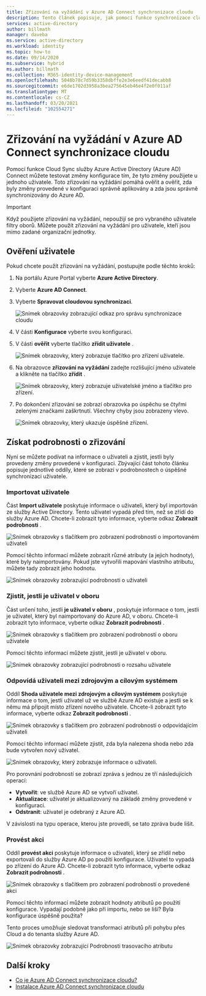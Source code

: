 ```yaml
---
title: Zřizování na vyžádání v Azure AD Connect synchronizace cloudu
description: Tento článek popisuje, jak pomocí funkce synchronizace cloudu Azure AD Connect otestovat změny konfigurace.
services: active-directory
author: billmath
manager: daveba
ms.service: active-directory
ms.workload: identity
ms.topic: how-to
ms.date: 09/14/2020
ms.subservice: hybrid
ms.author: billmath
ms.collection: M365-identity-device-management
ms.openlocfilehash: 5048b78c7d59b3358dbffe2e3e6eedf41decabb8
ms.sourcegitcommit: e6de1702d3958a3bea275645eb46e4f2e0f011af
ms.translationtype: MT
ms.contentlocale: cs-CZ
ms.lasthandoff: 03/20/2021
ms.locfileid: "102554271"
---
```

# <a name="on-demand-provisioning-in-azure-ad-connect-cloud-sync"></a>Zřizování na vyžádání v Azure AD Connect synchronizace cloudu

Pomocí funkce Cloud Sync služby Azure Active Directory (Azure AD) Connect můžete testovat změny konfigurace tím, že tyto změny použijete u jednoho uživatele. Toto zřizování na vyžádání pomáhá ověřit a ověřit, zda byly změny provedené v konfiguraci správně aplikovány a zda jsou správně synchronizovány do Azure AD.  

> [!IMPORTANT] 
> Když použijete zřizování na vyžádání, nepoužijí se pro vybraného uživatele filtry oborů. Můžete použít zřizování na vyžádání pro uživatele, kteří jsou mimo zadané organizační jednotky.

## <a name="validate-a-user"></a>Ověření uživatele
Pokud chcete použít zřizování na vyžádání, postupujte podle těchto kroků:

1.  Na portálu Azure Portal vyberte **Azure Active Directory**.
2.  Vyberte **Azure AD Connect**.
3.  Vyberte **Spravovat cloudovou synchronizaci**.

    ![Snímek obrazovky zobrazující odkaz pro správu synchronizace cloudu](media/how-to-install/install-6.png)
4. V části **Konfigurace** vyberte svou konfiguraci.
5. V části **ověřit** vyberte tlačítko **zřídit uživatele** . 

   ![Snímek obrazovky, který zobrazuje tlačítko pro zřízení uživatele.](media/how-to-on-demand-provision/on-demand-2.png)

6. Na obrazovce **zřizování na vyžádání** zadejte rozlišující jméno uživatele a klikněte na tlačítko **zřídit** .  
 
   ![Snímek obrazovky, který zobrazuje uživatelské jméno a tlačítko pro zřízení.](media/how-to-on-demand-provision/on-demand-3.png)
7. Po dokončení zřizování se zobrazí obrazovka po úspěchu se čtyřmi zelenými značkami zaškrtnutí. Všechny chyby jsou zobrazeny vlevo.

   ![Snímek obrazovky, který ukazuje úspěšné zřízení.](media/how-to-on-demand-provision/on-demand-4.png)

## <a name="get-details-about-provisioning"></a>Získat podrobnosti o zřizování
Nyní se můžete podívat na informace o uživateli a zjistit, jestli byly provedeny změny provedené v konfiguraci. Zbývající část tohoto článku popisuje jednotlivé oddíly, které se zobrazí v podrobnostech o úspěšné synchronizaci uživatele.

### <a name="import-user"></a>Importovat uživatele
Část **Import uživatele** poskytuje informace o uživateli, který byl importován ze služby Active Directory. Tento uživatel vypadá před tím, než se zřídí do služby Azure AD. Chcete-li zobrazit tyto informace, vyberte odkaz **Zobrazit podrobnosti** .

![Snímek obrazovky s tlačítkem pro zobrazení podrobností o importovaném uživateli](media/how-to-on-demand-provision/on-demand-5.png)

Pomocí těchto informací můžete zobrazit různé atributy (a jejich hodnoty), které byly naimportovány. Pokud jste vytvořili mapování vlastního atributu, můžete tady zobrazit jeho hodnotu.

![Snímek obrazovky zobrazující podrobnosti o uživateli](media/how-to-on-demand-provision/on-demand-6.png)

### <a name="determine-if-user-is-in-scope"></a>Zjistit, jestli je uživatel v oboru
Část určení toho, jestli **je uživatel v oboru** , poskytuje informace o tom, jestli je uživatel, který byl naimportovaný do Azure AD, v oboru. Chcete-li zobrazit tyto informace, vyberte odkaz **Zobrazit podrobnosti** .

![Snímek obrazovky s tlačítkem pro zobrazení podrobností o oboru uživatele](media/how-to-on-demand-provision/on-demand-7.png)

Pomocí těchto informací můžete zjistit, jestli je uživatel v oboru.

![Snímek obrazovky zobrazující podrobnosti o rozsahu uživatele](media/how-to-on-demand-provision/on-demand-10a.png)

### <a name="match-user-between-source-and-target-system"></a>Odpovídá uživateli mezi zdrojovým a cílovým systémem
Oddíl **Shoda uživatele mezi zdrojovým a cílovým systémem** poskytuje informace o tom, jestli uživatel už ve službě Azure AD existuje a jestli se k němu má připojit místo zřízení nového uživatele. Chcete-li zobrazit tyto informace, vyberte odkaz **Zobrazit podrobnosti** .

![Snímek obrazovky s tlačítkem pro zobrazení podrobností o odpovídajícím uživateli](media/how-to-on-demand-provision/on-demand-8.png)

Pomocí těchto informací můžete zjistit, zda byla nalezena shoda nebo zda bude vytvořen nový uživatel.

![Snímek obrazovky, který zobrazuje informace o uživateli.](media/how-to-on-demand-provision/on-demand-11.png)

Pro porovnání podrobností se zobrazí zpráva s jednou ze tří následujících operací:
- **Vytvořit**: ve službě Azure AD se vytvoří uživatel.
- **Aktualizace**: uživatel je aktualizovaný na základě změny provedené v konfiguraci.
- **Odstranit**: uživatel je odebraný z Azure AD.

V závislosti na typu operace, kterou jste provedli, se tato zpráva bude lišit.

### <a name="perform-action"></a>Provést akci
Oddíl **provést akci** poskytuje informace o uživateli, který se zřídil nebo exportovali do služby Azure AD po použití konfigurace. Uživatel to vypadá po zřízení do Azure AD. Chcete-li zobrazit tyto informace, vyberte odkaz **Zobrazit podrobnosti** .

![Snímek obrazovky s tlačítkem pro zobrazení podrobností o provedené akci](media/how-to-on-demand-provision/on-demand-9.png)

Pomocí těchto informací můžete zobrazit hodnoty atributů po použití konfigurace. Vypadají podobně jako při importu, nebo se liší? Byla konfigurace úspěšně použita?  

Tento proces umožňuje sledovat transformaci atributů při pohybu přes Cloud a do tenanta služby Azure AD.

![Snímek obrazovky zobrazující Podrobnosti trasovacího atributu](media/how-to-on-demand-provision/on-demand-12.png)

## <a name="next-steps"></a>Další kroky 

- [Co je Azure AD Connect synchronizace cloudu?](what-is-cloud-sync.md)
- [Instalace Azure AD Connect synchronizace cloudu](how-to-install.md)
 